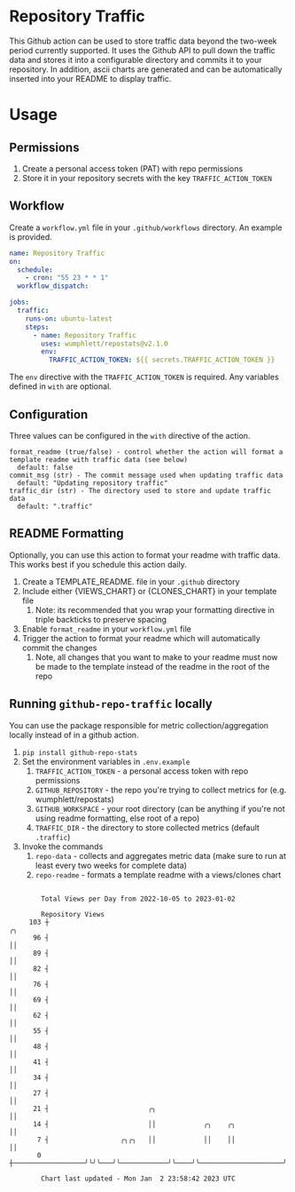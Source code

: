 # Repository Traffic

This Github action can be used to store traffic data beyond the two-week period currently supported.
It uses the Github API to pull down the traffic data and stores it into a configurable directory and commits it to your 
repository. In addition, ascii charts are generated and can be automatically inserted into your README to display traffic.

# Usage
## Permissions
1. Create a personal access token (PAT) with repo permissions
2. Store it in your repository secrets with the key `TRAFFIC_ACTION_TOKEN`

## Workflow
Create a `workflow.yml` file in your `.github/workflows` directory. An example is provided.

```yaml
name: Repository Traffic
on:
  schedule:
    - cron: "55 23 * * 1"
  workflow_dispatch:

jobs:
  traffic:
    runs-on: ubuntu-latest
    steps:
      - name: Repository Traffic
        uses: wumphlett/repostats@v2.1.0
        env:
          TRAFFIC_ACTION_TOKEN: ${{ secrets.TRAFFIC_ACTION_TOKEN }}
```
The `env` directive with the `TRAFFIC_ACTION_TOKEN` is required. Any variables defined in `with` are optional.

## Configuration
Three values can be configured in the `with` directive of the action.
```
format_readme (true/false) - control whether the action will format a template readme with traffic data (see below)
  default: false
commit_msg (str) - The commit message used when updating traffic data
  default: "Updating repository traffic"
traffic_dir (str) - The directory used to store and update traffic data
  default: ".traffic"
```

## README Formatting
Optionally, you can use this action to format your readme with traffic data. This works best if you schedule this action
daily.

1. Create a TEMPLATE_README.<any type> file in your `.github` directory
2. Include either {VIEWS_CHART} or {CLONES_CHART} in your template file
   1. Note: its recommended that you wrap your formatting directive in triple backticks to preserve spacing
3. Enable `format_readme` in your `workflow.yml` file
4. Trigger the action to format your readme which will automatically commit the changes
   1. Note, all changes that you want to make to your readme must now be made to the template instead of the readme in the root of the repo

## Running `github-repo-traffic` locally
You can use the package responsible for metric collection/aggregation locally instead of in a github action.

1. `pip install github-repo-stats`
2. Set the environment variables in `.env.example`
   1. `TRAFFIC_ACTION_TOKEN` - a personal access token with repo permissions
   2. `GITHUB_REPOSITORY` - the repo you're trying to collect metrics for (e.g. wumphlett/repostats)
   3. `GITHUB_WORKSPACE` - your root directory (can be anything if you're not using readme formatting, else root of a repo)
   4. `TRAFFIC_DIR` - the directory to store collected metrics (default `.traffic`)
3. Invoke the commands
   1. `repo-data` - collects and aggregates metric data (make sure to run at least every two weeks for complete data)
   2. `repo-readme` - formats a template readme with a views/clones chart

```

        Total Views per Day from 2022-10-05 to 2023-01-02

        Repository Views
     103 ┼                                                                    ╭╮
      96 ┤                                                                    ││
      89 ┤                                                                    ││
      82 ┤                                                                    ││
      76 ┤                                                                    ││
      69 ┤                                                                    ││
      62 ┤                                                                    ││
      55 ┤                                                                    ││
      48 ┤                                                                    ││
      41 ┤                                                                    ││
      34 ┤                                                                    ││
      27 ┤                                                                    ││
      21 ┤                         ╭╮                                         ││
      14 ┤                         ││            ╭╮    ╭╮                     ││
       7 ┤                  ╭╮╭╮   ││            ││    ││                     ││
       0 ┼──────────────────╯╰╯╰───╯╰────────────╯╰────╯╰─────────────────────╯╰───────────────────

        Chart last updated - Mon Jan  2 23:58:42 2023 UTC
        
```
